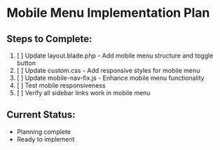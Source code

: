 # Mobile Menu Implementation Plan

## Steps to Complete:

1. [ ] Update layout.blade.php - Add mobile menu structure and toggle button
2. [ ] Update custom.css - Add responsive styles for mobile menu
3. [ ] Update mobile-nav-fix.js - Enhance mobile menu functionality
4. [ ] Test mobile responsiveness
5. [ ] Verify all sidebar links work in mobile menu

## Current Status:
- Planning complete
- Ready to implement
